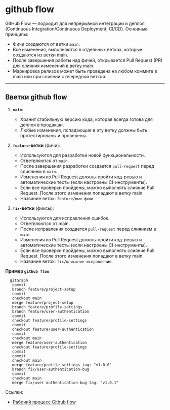 # github flow

GitHub Flow — подходит для непрерывной интеграции и деплоя (Continuous Integration/Continuous Deployment, CI/CD). Основные принципы:
  - Фичи создаются от ветки `main`.
  - Все изменения, выполняются в отдельных ветках, которые создаются из ветки main.
  - После завершения работы над фичей, открывается Pull Request (PR) для слияния изменений в ветку main.
  - Маркировка релизов может быть проведена на любом коммите в main или при слиянии с очередной веткой.
---

## Вветки github flow
1. **`main`**:
   - Хранит стабильную версию кода, которая всегда готова для деплоя в продакшн.
   - Любые изменения, попадающие в эту ветку должны быть протестированы и проверены.

2. **`feature`-ветки** (фичи):
   - Используются для разработки новой функциональности.
   - Ответвляются от `main`.
   - После завершения разработки создается `pull-request` перед слиянием в `main`.
   - Изменения из Pull Request должны пройти код-ревью и автоматические тесты (если настроены CI-инструменты).
   - Если все проверки пройдены, можно выполнять слияние Pull Request. После этого изменения попадают в ветку main.
   - Название веток: `feature/имя-фичи`.

5. **`fix`-ветки** (фиксы):
   - Используются для исправления ошибок.
   - Ответвляются от main.
   - После исправления создается `pull-request` перед слиянием в `main`.
   - Изменения из Pull Request должны пройти код-ревью и автоматические тесты (если настроены CI-инструменты).
   - Если все проверки пройдены, можно выполнять слияние Pull Request. После этого изменения попадают в ветку main.
   - Название веток: `fix/описание-исправление`.

**Пример `github flow`**
```mermaid
  gitGraph
   commit
   branch feature/project-setup
   commit
   checkout main
   merge feature/project-setup
   branch feature/profile-settings
   branch feature/user-authentication
   commit
   checkout feature/profile-settings
   commit
   checkout feature/user-authentication
   commit
   checkout main
   merge feature/user-authentication
   checkout feature/profile-settings
   commit
   commit
   checkout main
   merge feature/profile-settings tag: "v1.0.0"
   branch fix/user-authentication-bug
   commit
   checkout main
   merge fix/user-authentication-bug tag: "v1.0.1"
```

Ссылки:

- [Рабочий процесс Github flow](https://docs.github.com/en/get-started/using-github/github-flow#following-github-flow)
